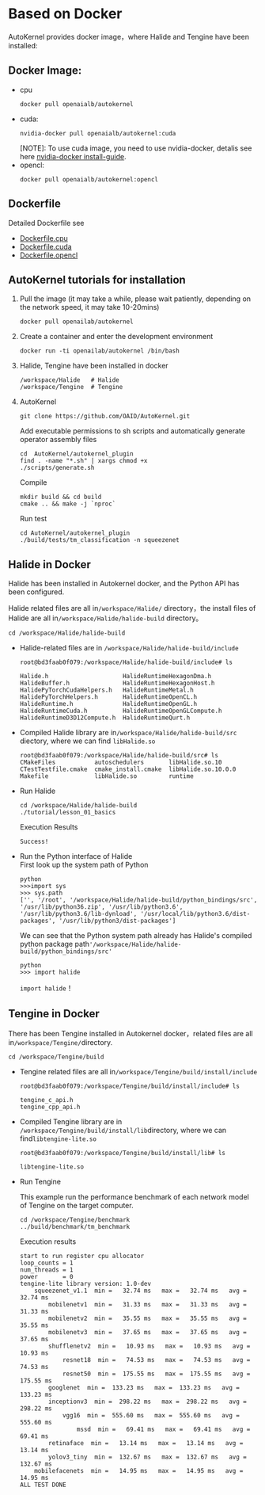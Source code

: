 # Based on Docker
 
AutoKernel provides docker image，where Halide and Tengine have been installed:

## Docker Image: 
- cpu
    ```
    docker pull openaialb/autokernel
    ```
- cuda: 
    ```
    nvidia-docker pull openaialb/autokernel:cuda
    ```
    [NOTE]: To use cuda image, you need to use nvidia-docker, detalis see here [nvidia-docker install-guide](https://docs.nvidia.com/datacenter/cloud-native/container-toolkit/install-guide.html#installing-on-ubuntu-and-debian).
- opencl:
    ```
    docker pull openaialb/autokernel:opencl
    ```
## Dockerfile   
 Detailed Dockerfile see
- [Dockerfile.cpu](https://github.com/OAID/AutoKernel/blob/main/Dockerfile/Dockerfile.cpu)
- [Dockerfile.cuda](https://github.com/OAID/AutoKernel/blob/main/Dockerfile/Dockerfile.cuda)
- [Dockerfile.opencl](https://github.com/OAID/AutoKernel/blob/main/Dockerfile/Dockerfile.opencl)

## AutoKernel tutorials for installation    
1. Pull the image (it may take a while, please wait patiently, depending on the network speed, it may take 10-20mins)    
    ```
    docker pull openailab/autokernel
    ```
2. Create a container and enter the development environment    
    ```
    docker run -ti openailab/autokernel /bin/bash 
    ```
3. Halide, Tengine have been installed in docker   
    ```
    /workspace/Halide	# Halide
    /workspace/Tengine  # Tengine
    ```

4. AutoKernel
    ```
    git clone https://github.com/OAID/AutoKernel.git
    ```
    Add executable permissions to sh scripts and automatically generate operator assembly files    
    ```
    cd 	AutoKernel/autokernel_plugin 
    find . -name "*.sh" | xargs chmod +x 
    ./scripts/generate.sh
    ```
    Compile  
    ```
    mkdir build && cd build
    cmake .. && make -j `nproc`
    ```
    Run test

   ```
   cd AutoKernel/autokernel_plugin
   ./build/tests/tm_classification -n squeezenet
   ```

## Halide in Docker
Halide has been installed in Autokernel docker, and the Python API has been configured.   

Halide related files are all in`/workspace/Halide/` directory，the install files of Halide are all in`/workspace/Halide/halide-build` directory。

```
cd /workspace/Halide/halide-build
```
* Halide-related files are in `/workspace/Halide/halide-build/include`
    ```
    root@bd3faab0f079:/workspace/Halide/halide-build/include# ls

    Halide.h                     HalideRuntimeHexagonDma.h
    HalideBuffer.h               HalideRuntimeHexagonHost.h
    HalidePyTorchCudaHelpers.h   HalideRuntimeMetal.h
    HalidePyTorchHelpers.h       HalideRuntimeOpenCL.h
    HalideRuntime.h              HalideRuntimeOpenGL.h
    HalideRuntimeCuda.h          HalideRuntimeOpenGLCompute.h
    HalideRuntimeD3D12Compute.h  HalideRuntimeQurt.h
    ```
* Compiled Halide library are in`/workspace/Halide/halide-build/src` diectory, where we can find `libHalide.so` 
    ```
    root@bd3faab0f079:/workspace/Halide/halide-build/src# ls 
    CMakeFiles           autoschedulers       libHalide.so.10
    CTestTestfile.cmake  cmake_install.cmake  libHalide.so.10.0.0
    Makefile             libHalide.so         runtime
    ```
* Run Halide   
    ```
    cd /workspace/Halide/halide-build
    ./tutorial/lesson_01_basics 
    ```
    Execution Results 
    ```
    Success!
    ```
* Run the Python interface of Halide       
    First look up the system path of Python  
    ```
    python
    >>>import sys
    >>> sys.path
    ['', '/root', '/workspace/Halide/halide-build/python_bindings/src', '/usr/lib/python36.zip', '/usr/lib/python3.6', '/usr/lib/python3.6/lib-dynload', '/usr/local/lib/python3.6/dist-packages', '/usr/lib/python3/dist-packages']
    ```
    We can see that the Python system path already has Halide's compiled python package path`'/workspace/Halide/halide-build/python_bindings/src'`
    ```
    python
    >>> import halide
    ```
    `import halide`！



## Tengine in Docker
There has been Tengine installed in Autokernel docker，related files are all in`/workspace/Tengine/`directory.   
```
cd /workspace/Tengine/build
```
* Tengine related files are all in`/workspace/Tengine/build/install/include`
    ```
    root@bd3faab0f079:/workspace/Tengine/build/install/include# ls

    tengine_c_api.h
    tengine_cpp_api.h
    ```
* Compiled Tengine library are in `/workspace/Tengine/build/install/lib`directory, where we can find`libtengine-lite.so` 
    ```
    root@bd3faab0f079:/workspace/Tengine/build/install/lib# ls 

    libtengine-lite.so
    ```
* Run Tengine   

    This example run the performance benchmark of each network model of Tengine on the target computer.   
    ```
    cd /workspace/Tengine/benchmark
    ../build/benchmark/tm_benchmark
    ```
    Execution results   
    ```
    start to run register cpu allocator
    loop_counts = 1
    num_threads = 1
    power       = 0
    tengine-lite library version: 1.0-dev
        squeezenet_v1.1  min =   32.74 ms   max =   32.74 ms   avg =   32.74 ms
            mobilenetv1  min =   31.33 ms   max =   31.33 ms   avg =   31.33 ms
            mobilenetv2  min =   35.55 ms   max =   35.55 ms   avg =   35.55 ms
            mobilenetv3  min =   37.65 ms   max =   37.65 ms   avg =   37.65 ms
            shufflenetv2  min =   10.93 ms   max =   10.93 ms   avg =   10.93 ms
                resnet18  min =   74.53 ms   max =   74.53 ms   avg =   74.53 ms
                resnet50  min =  175.55 ms   max =  175.55 ms   avg =  175.55 ms
            googlenet  min =  133.23 ms   max =  133.23 ms   avg =  133.23 ms
            inceptionv3  min =  298.22 ms   max =  298.22 ms   avg =  298.22 ms
                vgg16  min =  555.60 ms   max =  555.60 ms   avg =  555.60 ms
                    mssd  min =   69.41 ms   max =   69.41 ms   avg =   69.41 ms
            retinaface  min =   13.14 ms   max =   13.14 ms   avg =   13.14 ms
            yolov3_tiny  min =  132.67 ms   max =  132.67 ms   avg =  132.67 ms
        mobilefacenets  min =   14.95 ms   max =   14.95 ms   avg =   14.95 ms
    ALL TEST DONE
    ```
